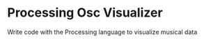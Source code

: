 Processing Osc Visualizer
==========================

Write code with the Processing language to visualize musical data